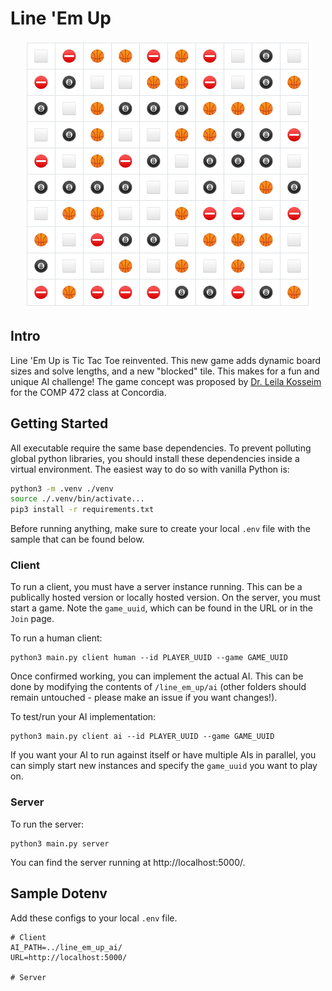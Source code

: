 # Line 'Em Up

<center><img src="./images/board.png" alt="Board"/></center>

## Intro

Line 'Em Up is Tic Tac Toe reinvented. This new game adds dynamic board sizes and solve lengths, and a new "blocked" tile. This makes for a fun and unique AI challenge! The game concept was proposed by [Dr. Leila Kosseim](https://users.encs.concordia.ca/~kosseim/) for the COMP 472 class at Concordia.

## Getting Started

All executable require the same base dependencies. To prevent polluting global python libraries, you should install these dependencies inside a virtual environment. The easiest way to do so with vanilla Python is:

```bash
python3 -m .venv ./venv
source ./.venv/bin/activate...
pip3 install -r requirements.txt
```

Before running anything, make sure to create your local `.env` file with the sample that can be found below.

### Client

To run a client, you must have a server instance running. This can be a publically hosted version or locally hosted version. On the server, you must start a game. Note the `game_uuid`, which can be found in the URL or in the `Join` page.

To run a human client:

```
python3 main.py client human --id PLAYER_UUID --game GAME_UUID
```

Once confirmed working, you can implement the actual AI. This can be done by modifying the contents of `/line_em_up/ai` (other folders should remain untouched - please make an issue if you want changes!). 

To test/run your AI implementation:

```
python3 main.py client ai --id PLAYER_UUID --game GAME_UUID
```

If you want your AI to run against itself or have multiple AIs in parallel, you can simply start new instances and specify the `game_uuid` you want to play on.

### Server

To run the server:

```
python3 main.py server
```

You can find the server running at http://localhost:5000/.

## Sample Dotenv

Add these configs to your local `.env` file.

```
# Client
AI_PATH=../line_em_up_ai/
URL=http://localhost:5000/

# Server
```